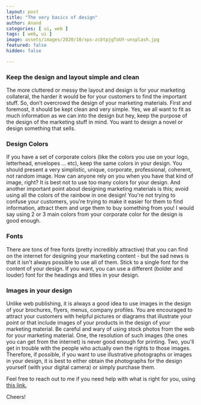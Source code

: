 ```yaml
---
layout: post
title: "The very basics of design"
author: Anand
categories: [ ui, web ]
tags: [ web, ui ]
image: assets/images/2020/10/xps-zcbtpjgToUY-unsplash.jpg
featured: false
hidden: false

---
```




### Keep the design and layout simple and clean

The more cluttered or messy the layout and design is for your marketing collateral, the harder it would be for your customers to find the important stuff. So, don’t overcrowd the design of your marketing materials. First and foremost, it should be kept clean and very simple. Yes, we all want to fit as much information as we can into the design but hey, keep the purpose of the design of the marketing stuff in mind. You want to design a novel or design something that sells.


### Design Colors

If you have a set of corporate colors (like the colors you use on your logo, letterhead, envelopes ... etc), keep the same colors in your design.  You should present a very simplistic, unique, corporate, professional, coherent, not random image.  How can anyone rely on you when you have that kind of image, right?  It is best not to use too many colors for your design.  And another important point about designing marketing materials is this;  avoid using all the colors of the rainbow in one design!  You're not trying to confuse your customers, you're trying to make it easier for them to find information, attract them and urge them to buy something from you!  I would say using 2 or 3 main colors from your corporate color for the design is good enough.

### Fonts

There are tons of free fonts (pretty incredibly attractive) that you can find on the internet for designing your marketing content - but the sad news is that it isn't always possible to use all of them.  Stick to a single font for the content of your design.  If you want, you can use a different (bolder and louder) font for the headings and titles in your design.

### Images in your design

Unlike web publishing, it is always a good idea to use images in the design of your brochures, flyers, menus, company profiles.  You are encouraged to attract your customers with helpful pictures or diagrams that illustrate your point or that include images of your products in the design of your marketing material.  Be careful and wary of using stock photos from the web for your marketing material.  One, the resolution of such images (the ones you can get from the internet) is never good enough for printing. Two, you'll get in trouble with the people who actually own the rights to those images. Therefore, if possible, if you want to use illustrative photographs or images in your design, it is best to either obtain the photographs for the design yourself (with your digital camera) or simply purchase them. 


Feel free to reach out to me if you need help with what is right for you, using <a href="https://www.calendly.com/ahyconsulting/book" target="\_blank">this link.</a>

Cheers!





